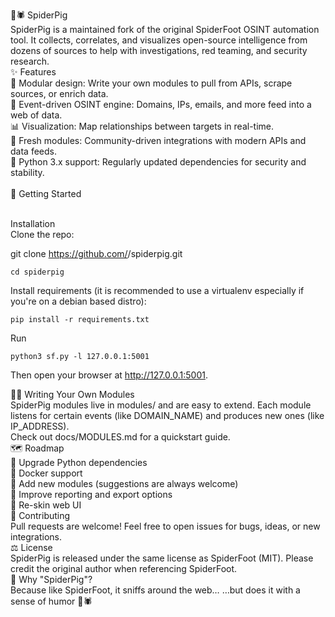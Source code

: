 🐷🕷️ SpiderPig
<br>
SpiderPig is a maintained fork of the original SpiderFoot OSINT automation tool.
It collects, correlates, and visualizes open-source intelligence from dozens of sources to help with investigations, red teaming, and security research.
<br>
✨ Features
<br>
🧩 Modular design: Write your own modules to pull from APIs, scrape sources, or enrich data.
<br>
🔎 Event-driven OSINT engine: Domains, IPs, emails, and more feed into a web of data.
<br>
📊 Visualization: Map relationships between targets in real-time.
<br>
🐷 Fresh modules: Community-driven integrations with modern APIs and data feeds.
<br>
🐍 Python 3.x support: Regularly updated dependencies for security and stability.
<br>
<br>
🚀 Getting Started
<br>

<br>
Installation
<br>
Clone the repo:

git clone https://github.com/<your-username>/spiderpig.git
<br>
```
cd spiderpig
```

Install requirements (it is recommended to use a virtualenv especially if you're on a debian based distro):
```
pip install -r requirements.txt
```
Run
```
python3 sf.py -l 127.0.0.1:5001

```
Then open your browser at http://127.0.0.1:5001.

🧑‍💻 Writing Your Own Modules
<br>
SpiderPig modules live in modules/ and are easy to extend. Each module listens for certain events (like DOMAIN_NAME) and produces new ones (like IP_ADDRESS).
<br>
Check out docs/MODULES.md for a quickstart guide.
<br>
🗺️ Roadmap
<br>
🚧  Upgrade Python dependencies
<br>
🚧  Docker support
<br>
🚧 Add new modules (suggestions are always welcome)
<br>
🚧 Improve reporting and export options
<br>
🚧 Re-skin web UI
<br>
🙌 Contributing
<br>
Pull requests are welcome! Feel free to open issues for bugs, ideas, or new integrations.
<br>
⚖️ License
<br>
SpiderPig is released under the same license as SpiderFoot (MIT).
Please credit the original author when referencing SpiderFoot.
<br>
🐖 Why "SpiderPig"?
<br>
Because like SpiderFoot, it sniffs around the web…
…but does it with a sense of humor 🐷🕷️
